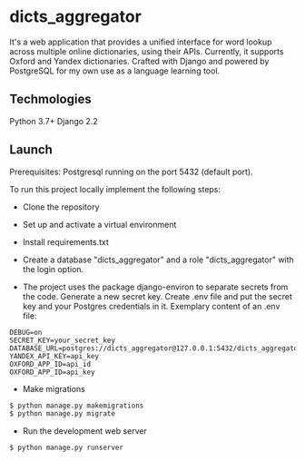 # dicts_aggregator

It's a web application that provides a unified interface for word lookup across multiple online dictionaries, using their APIs. Currently, it supports Oxford and Yandex dictionaries. Crafted with Django and powered by PostgreSQL for my own use as a language learning tool.

## Techmologies
Python 3.7+
Django 2.2


## Launch
Prerequisites: Postgresql running on the port 5432 (default port).

To run this project locally implement the following steps:

* Clone the repository

* Set up and activate a virtual environment

* Install requirements.txt

* Create a database "dicts_aggregator" and a role "dicts_aggregator" with the login option.

* The project uses the package django-environ to separate secrets from the code. Generate a new secret key. Create .env file and put the secret key and your Postgres credentials in it. Exemplary content of an .env file:
```
DEBUG=on
SECRET_KEY=your_secret_key
DATABASE_URL=postgres://dicts_aggregator@127.0.0.1:5432/dicts_aggregator
YANDEX_API_KEY=api_key
OXFORD_APP_ID=api_id
OXFORD_APP_ID=api_key
```

* Make migrations
```bash
$ python manage.py makemigrations
$ python manage.py migrate
```
* Run the development web server
```
$ python manage.py runserver
```
